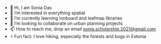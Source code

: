 - 👋 Hi, I am Sonia Das
- 👀 I’m interested in everything spatial
- 🌱 I’m currently learning lonboard and leafmap libraries
- 💞️ I’m looking to collaborate on urban planning projects
- 📫 How to reach me, drop an email sonia.scholarship.2021@gmail.com
- ⚡ Fun fact: I love hiking, especially the forests and bogs in Estonia

<!---
soniadas123/soniadas123 is a ✨ special ✨ repository because its `README.md` (this file) appears on your GitHub profile.
You can click the Preview link to take a look at your changes.
--->
